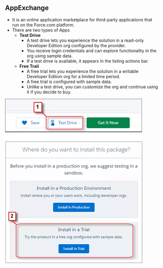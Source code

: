 ## AppExchange

- It is an online application marketplace for third-party applications that run on the Force.com platform.
- There are two types of Apps
  - **Test Drive**
    - A test drive lets you experience the solution in a read-only Developer Edition org configured by the provider.
    - You receive login credentials and can explore functionality in the org using sample data.
    - If a test drive is available, it appears in the listing actions bar.
  - **Free Trail**
    - A free trial lets you experience the solution in a writable Developer Edition org for a limited time period.
    - A free trial is configured with sample data.
    - Unlike a test drive, you can customize the org and continue using it if you decide to buy.

![](../../01-Images/10-ListingsTypes.png)
